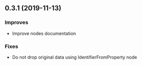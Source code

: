 0.3.1      (2019-11-13)
-----------------------

### Improves

* Improve nodes documentation

### Fixes

* Do not drop original data using IdentifierFromProperty node
